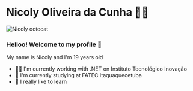 # Nicoly Oliveira da Cunha :woman_technologist:

![Nicoly octocat](https://user-images.githubusercontent.com/63017561/95203325-f9210600-07b8-11eb-8c63-3f92c7fde852.png)

### Helloo! Welcome to my profile 👋

My name is Nicoly and I'm 19 years old

- :woman_technologist:  I'm currently working with .NET on Instituto Tecnológico Inovação
- :memo:  I'm currently studying at FATEC Itaquaquecetuba
- :dart: I really like to learn


<!--
**NicolyCunha/NicolyCunha** is a ✨ _special_ ✨ repository because its `README.md` (this file) appears on your GitHub profile.

Here are some ideas to get you started:

- 🔭 I’m currently working on ...
- 🌱 I’m currently learning ...
- 👯 I’m looking to collaborate on ...
- 🤔 I’m looking for help with ...
- 💬 Ask me about ...
- 📫 How to reach me: ...
- 😄 Pronouns: ...
- ⚡ Fun fact: ...
-->
